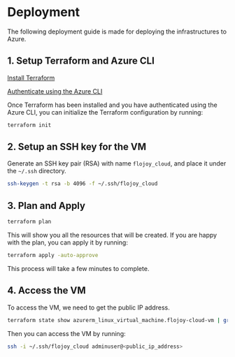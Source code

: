 # Deployment

The following deployment guide is made for deploying the infrastructures to Azure.

## 1. Setup Terraform and Azure CLI

[Install Terraform](https://developer.hashicorp.com/terraform/tutorials/azure-get-started/install-cli#install-terraform)

[Authenticate using the Azure CLI](https://developer.hashicorp.com/terraform/tutorials/azure-get-started/azure-build#authenticate-using-the-azure-cli)

Once Terraform has been installed and you have authenticated using the Azure CLI,
you can initialize the Terraform configuration by running:

```bash
terraform init
```

## 2. Setup an SSH key for the VM

Generate an SSH key pair (RSA) with name `flojoy_cloud`,
and place it under the `~/.ssh` directory.

```bash
ssh-keygen -t rsa -b 4096 -f ~/.ssh/flojoy_cloud
```

## 3. Plan and Apply

```bash
terraform plan
```

This will show you all the resources that will be created.
If you are happy with the plan, you can apply it by running:

```bash
terraform apply -auto-approve
```

This process will take a few minutes to complete.

## 4. Access the VM

To access the VM, we need to get the public IP address.

```bash
terraform state show azurerm_linux_virtual_machine.flojoy-cloud-vm | grep "public_ip_address\s"
```

Then you can access the VM by running:

```bash
ssh -i ~/.ssh/flojoy_cloud adminuser@<public_ip_address>
```
